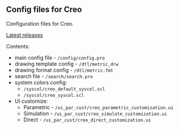 ## Config files for Creo

Configuration files for Creo.

[Latest releases](https://github.com/Keishi4/creo_config_pro/releases)

Contents:
* main config file - ```/config/config.pro```
* drawing template config - ```/dtl/metric_drw```
* drawing format config - ```/dtl/metric.fmt```
* search file - ```/search/search.pro```
* system colors config:
  - ```/syscol/creo_default_syscol.scl```
  - ```/syscol/creo_syscol.scl```
* UI customize:
   - Parametric - ```/ui_par_cust/creo_parametric_customization.ui```
   - Simulation - ```/ui_par_cust/creo_simulate_customization.ui```
   - Direct - ```/ui_par_cust/creo_direct_customization.ui```

